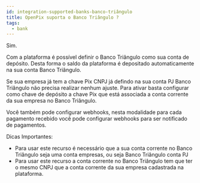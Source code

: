 ```yaml
---
id: integration-supported-banks-banco-triângulo
title: OpenPix suporta o Banco Triângulo ?
tags:
  - bank
---
```


Sim.

Com a plataforma é possível definir o Banco Triângulo como sua conta de depósito. Desta forma o saldo da plataforma é depositado automaticamente na sua conta Banco Triângulo.

Se sua empresa já tem a chave Pix CNPJ já defindo na sua conta PJ Banco Triângulo não precisa realizar nenhum ajuste. Para ativar basta configurar como chave de depósito a chave Pix que está associada a conta corrente da sua empresa no Banco Triângulo.

Você também pode configurar webhooks, nesta modalidade para cada pagamento recebido você pode configurar webhooks para ser notificado de pagamentos.

Dicas Importantes:

- Para usar este recurso é necessário que a sua conta corrente no Banco Triângulo seja uma conta empresas, ou seja Banco Triângulo conta PJ
- Para usar este recurso a conta corrente no Banco Triângulo tem que ter o mesmo CNPJ que a conta corrente da sua empresa cadastrada na plataforma.
